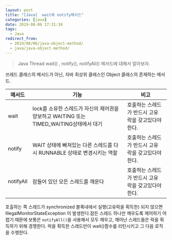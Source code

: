 ```yaml
---
layout: post
title: "[Java]  wait와 notify메서드"
categories: [java]
date: 2019-08-06 17:31:34
tags:
  - Java
redirect_from:
  - 2019/08/06/java-object-method/
  - java/java-object-method/
---
```


> Java Thread wait() , notify(), notifyAll() 메서드에 대해서 알아보자.

쓰레드 클래스의 메서드가 아닌, 자바 최상위 클래스인 Object 클래스의 존재하는 메서드.

| 메서드    | 기능                                                                                    | 비고                                                |
| --------- | --------------------------------------------------------------------------------------- | --------------------------------------------------- |
| wait      | lock를 소유한 스레드가 자신의 제어권을 양보하고 WAITING 또는 TIMED_WAITING상태에서 대기 | 호출하는 스레드가 반드시 고유 락을 갖고있다야 한다. |
| notify    | WAIT 상태에 빠져있는 다른 스레드를 다시 RUNNABLE 상태로 변경시키는 역할                 | 호출하는 스레드가 반드시 고유 락을 갖고있다야 한다. |
| notifyAll | 잠들어 있던 모든 스레드를 깨운다                                                        | 호출하는 스레드가 반드시 고유 락을 갖고있다야 한다. |

호출하는 쪽 스레드가 synchronized 블록내에서 실행(고유락을 획득한) 되지 않으면 IllegalMonitorStateException 이 발생한다.잠든 스레드 하나만 깨우도록 제어하기 어렵기 때문에 보통은 `notifyAll()`을 사용해서 모두 깨우고, 깨어난 스레드들은 락을 획득하기 위해 경쟁한다. 락을 획득한 스레드만이 wait()함수를 리턴시키고 그 다음 로직을 수행한다.
